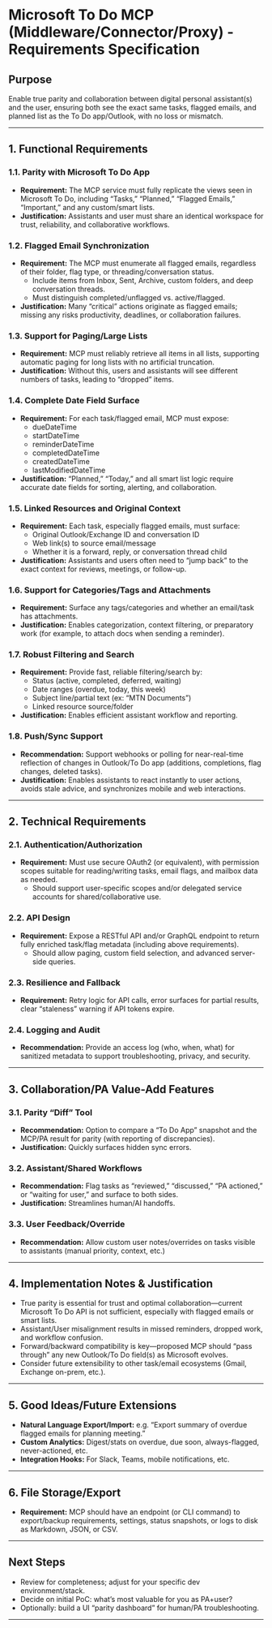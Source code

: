  # Microsoft To Do MCP (Middleware/Connector/Proxy) - Requirements Specification                                                                                                                                                          
                                                                                                                                                                                                                                          
 ## Purpose                                                                                                                                                                                                                               
 Enable true parity and collaboration between digital personal assistant(s) and the user, ensuring both see the exact same tasks, flagged emails, and planned list as the To Do app/Outlook, with no loss or mismatch.                    
                                                                                                                                                                                                                                          
 ---                                                                                                                                                                                                                                      
                                                                                                                                                                                                                                          
 ## 1. Functional Requirements                                                                                                                                                                                                            
                                                                                                                                                                                                                                          
 ### 1.1. Parity with Microsoft To Do App                                                                                                                                                                                                 
                                                                                                                                                                                                                                          
 - **Requirement:** The MCP service must fully replicate the views seen in Microsoft To Do, including “Tasks,” “Planned,” “Flagged Emails,” “Important,” and any custom/smart lists.                                                      
 - **Justification:** Assistants and user must share an identical workspace for trust, reliability, and collaborative workflows.                                                                                                          
                                                                                                                                                                                                                                          
 ### 1.2. Flagged Email Synchronization                                                                                                                                                                                                   
                                                                                                                                                                                                                                          
 - **Requirement:** The MCP must enumerate all flagged emails, regardless of their folder, flag type, or threading/conversation status.                                                                                                   
     - Include items from Inbox, Sent, Archive, custom folders, and deep conversation threads.                                                                                                                                            
     - Must distinguish completed/unflagged vs. active/flagged.                                                                                                                                                                           
 - **Justification:** Many “critical” actions originate as flagged emails; missing any risks productivity, deadlines, or collaboration failures.                                                                                          
                                                                                                                                                                                                                                          
 ### 1.3. Support for Paging/Large Lists                                                                                                                                                                                                  
                                                                                                                                                                                                                                          
 - **Requirement:** MCP must reliably retrieve all items in all lists, supporting automatic paging for long lists with no artificial truncation.                                                                                          
 - **Justification:** Without this, users and assistants will see different numbers of tasks, leading to “dropped” items.                                                                                                                 
                                                                                                                                                                                                                                          
 ### 1.4. Complete Date Field Surface                                                                                                                                                                                                     
                                                                                                                                                                                                                                          
 - **Requirement:** For each task/flagged email, MCP must expose:                                                                                                                                                                         
     - dueDateTime                                                                                                                                                                                                                        
     - startDateTime                                                                                                                                                                                                                      
     - reminderDateTime                                                                                                                                                                                                                   
     - completedDateTime                                                                                                                                                                                                                  
     - createdDateTime                                                                                                                                                                                                                    
     - lastModifiedDateTime                                                                                                                                                                                                               
 - **Justification:** “Planned,” “Today,” and all smart list logic require accurate date fields for sorting, alerting, and collaboration.                                                                                                 
                                                                                                                                                                                                                                          
 ### 1.5. Linked Resources and Original Context                                                                                                                                                                                           
                                                                                                                                                                                                                                          
 - **Requirement:** Each task, especially flagged emails, must surface:                                                                                                                                                                   
     - Original Outlook/Exchange ID and conversation ID                                                                                                                                                                                   
     - Web link(s) to source email/message                                                                                                                                                                                                
     - Whether it is a forward, reply, or conversation thread child                                                                                                                                                                       
 - **Justification:** Assistants and users often need to “jump back” to the exact context for reviews, meetings, or follow-up.                                                                                                            
                                                                                                                                                                                                                                          
 ### 1.6. Support for Categories/Tags and Attachments                                                                                                                                                                                     
                                                                                                                                                                                                                                          
 - **Requirement:** Surface any tags/categories and whether an email/task has attachments.                                                                                                                                                
 - **Justification:** Enables categorization, context filtering, or preparatory work (for example, to attach docs when sending a reminder).                                                                                               
                                                                                                                                                                                                                                          
 ### 1.7. Robust Filtering and Search                                                                                                                                                                                                     
                                                                                                                                                                                                                                          
 - **Requirement:** Provide fast, reliable filtering/search by:                                                                                                                                                                           
     - Status (active, completed, deferred, waiting)                                                                                                                                                                                      
     - Date ranges (overdue, today, this week)                                                                                                                                                                                            
     - Subject line/partial text (ex: “MTN Documents”)                                                                                                                                                                                    
     - Linked resource source/folder                                                                                                                                                                                                      
 - **Justification:** Enables efficient assistant workflow and reporting.                                                                                                                                                                 
                                                                                                                                                                                                                                          
 ### 1.8. Push/Sync Support                                                                                                                                                                                                               
                                                                                                                                                                                                                                          
 - **Recommendation:** Support webhooks or polling for near-real-time reflection of changes in Outlook/To Do app (additions, completions, flag changes, deleted tasks).                                                                   
 - **Justification:** Enables assistants to react instantly to user actions, avoids stale advice, and synchronizes mobile and web interactions.                                                                                           
                                                                                                                                                                                                                                          
 ---                                                                                                                                                                                                                                      
                                                                                                                                                                                                                                          
 ## 2. Technical Requirements                                                                                                                                                                                                             
                                                                                                                                                                                                                                          
 ### 2.1. Authentication/Authorization                                                                                                                                                                                                    
                                                                                                                                                                                                                                          
 - **Requirement:** Must use secure OAuth2 (or equivalent), with permission scopes suitable for reading/writing tasks, email flags, and mailbox data as needed.                                                                           
     - Should support user-specific scopes and/or delegated service accounts for shared/collaborative use.                                                                                                                                
                                                                                                                                                                                                                                          
 ### 2.2. API Design                                                                                                                                                                                                                      
                                                                                                                                                                                                                                          
 - **Requirement:** Expose a RESTful API and/or GraphQL endpoint to return fully enriched task/flag metadata (including above requirements).                                                                                              
     - Should allow paging, custom field selection, and advanced server-side queries.                                                                                                                                                     
                                                                                                                                                                                                                                          
 ### 2.3. Resilience and Fallback                                                                                                                                                                                                         
                                                                                                                                                                                                                                          
 - **Requirement:** Retry logic for API calls, error surfaces for partial results, clear “staleness” warning if API tokens expire.                                                                                                        
                                                                                                                                                                                                                                          
 ### 2.4. Logging and Audit                                                                                                                                                                                                               
                                                                                                                                                                                                                                          
 - **Recommendation:** Provide an access log (who, when, what) for sanitized metadata to support troubleshooting, privacy, and security.                                                                                                  
                                                                                                                                                                                                                                          
 ---                                                                                                                                                                                                                                      
                                                                                                                                                                                                                                          
 ## 3. Collaboration/PA Value-Add Features                                                                                                                                                                                                
                                                                                                                                                                                                                                          
 ### 3.1. Parity “Diff” Tool                                                                                                                                                                                                              
 - **Recommendation:** Option to compare a “To Do App” snapshot and the MCP/PA result for parity (with reporting of discrepancies).                                                                                                       
 - **Justification:** Quickly surfaces hidden sync errors.                                                                                                                                                                                
                                                                                                                                                                                                                                          
 ### 3.2. Assistant/Shared Workflows                                                                                                                                                                                                      
 - **Recommendation:** Flag tasks as “reviewed,” “discussed,” “PA actioned,” or “waiting for user,” and surface to both sides.                                                                                                            
 - **Justification:** Streamlines human/AI handoffs.                                                                                                                                                                                      
                                                                                                                                                                                                                                          
 ### 3.3. User Feedback/Override                                                                                                                                                                                                          
 - **Recommendation:** Allow custom user notes/overrides on tasks visible to assistants (manual priority, context, etc.)                                                                                                                  
                                                                                                                                                                                                                                          
 ---                                                                                                                                                                                                                                      
                                                                                                                                                                                                                                          
 ## 4. Implementation Notes & Justification                                                                                                                                                                                               
                                                                                                                                                                                                                                          
 - True parity is essential for trust and optimal collaboration—current Microsoft To Do API is not sufficient, especially with flagged emails or smart lists.                                                                             
 - Assistant/User misalignment results in missed reminders, dropped work, and workflow confusion.                                                                                                                                         
 - Forward/backward compatibility is key—proposed MCP should “pass through” any new Outlook/To Do field(s) as Microsoft evolves.                                                                                                          
 - Consider future extensibility to other task/email ecosystems (Gmail, Exchange on-prem, etc.).                                                                                                                                          
                                                                                                                                                                                                                                          
 ---                                                                                                                                                                                                                                      
                                                                                                                                                                                                                                          
 ## 5. Good Ideas/Future Extensions                                                                                                                                                                                                       
                                                                                                                                                                                                                                          
 - **Natural Language Export/Import:** e.g. “Export summary of overdue flagged emails for planning meeting.”                                                                                                                              
 - **Custom Analytics:** Digest/stats on overdue, due soon, always-flagged, never-actioned, etc.                                                                                                                                          
 - **Integration Hooks:** For Slack, Teams, mobile notifications, etc.                                                                                                                                                                    
                                                                                                                                                                                                                                          
 ---                                                                                                                                                                                                                                      
                                                                                                                                                                                                                                          
 ## 6. File Storage/Export                                                                                                                                                                                                                
                                                                                                                                                                                                                                          
 - **Requirement:** MCP should have an endpoint (or CLI command) to export/backup requirements, settings, status snapshots, or logs to disk as Markdown, JSON, or CSV.                                                                    
                                                                                                                                                                                                                                          
 ---                                                                                                                                                                                                                                      
                                                                                                                                                                                                                                          
 ## Next Steps                                                                                                                                                                                                                            
                                                                                                                                                                                                                                          
 - Review for completeness; adjust for your specific dev environment/stack.                                                                                                                                                               
 - Decide on initial PoC: what’s most valuable for you as PA+user?                                                                                                                                                                        
 - Optionally: build a UI “parity dashboard” for human/PA troubleshooting.                                                                                                                                                                
                                                                                                                                                                                                                                          
 ---                                                                                                        